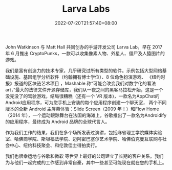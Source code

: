 ﻿---
weight: 
title: "Larva Labs"
description: "John Watkinson 与 Matt Hall 共同创办的手游开发公司 Larva Lab，早在 2017 年 6 月推出 CryptoPunks，一款可以收集像素人物、外星人、僵尸及人猿图片的游戏"
date: 2022-07-20T21:57:40+08:00
lastmod: 2022-07-20T16:45:40+08:00
draft: false
authors: ["seven"]
featuredImage: "larva-labs.jpg"
link: "https://www.larvalabs.com/"
tags: ["研究机构","Larva Labs"]
categories: ["navigation"]
navigation: ["研究机构"]
lightgallery: true
toc: true
pinned: false
recommend: false
recommend1: false
---
John Watkinson 与 Matt Hall 共同创办的手游开发公司 Larva Lab，早在 2017 年 6 月推出 CryptoPunks，一款可以收集像素人物、外星人、僵尸及人猿图片的游戏。

我们是富有创造力的技术专家，几乎研究过所有类型的软件。示例包括大型网络基础设施、基因组学分析软件（约翰拥有博士学位）、8 位角色扮演游戏、 《纽约时报》报道的区块链艺术项目 ，Mashable 称“可能会改变我们对数字化的看法art，”最大的法律文件开源存储库，我们从一夜之间的黑客马拉松开始，这是一个没完没了的驾驶游戏，结局很糟糕（还有一个 VR 版本)，一款名为AppChat的 Android应用程序，可为您手机上安装的每个应用程序创建一个聊天室， 两个不同版本的全新 Android 主屏幕体验：Slide Screen（2009 年！）和Flow Home（2014 年），一个运动跟踪舞台在法国的海滩上，谷歌推出了一款名为Androidify的应用程序，最终成为 Android 品牌的全球代言人。

作为我们工作的结果，我们在多个场所发表过演讲，包括麻省理工学院媒体实验室、哈佛商学院、斯坦福法学院、迈阿密巴塞尔艺术学院、哈佛伯克曼互联网与社会中心、纽约科技聚会、和伦敦佳士得拍卖行。

我们也很幸运地与谷歌和微软 等世界上最好的公司建立了长期的客户关系。我们为与他们一起完成的工作感到非常自豪，其中一些甚至可能现在就在您的手机上。
